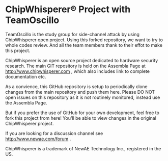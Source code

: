 ChipWhisperer® Project with TeamOscillo
=====================

TeamOscillo is the study group for side-channel attack by using ChipWhisperer open project.
Using this forked repository, we want to try to whole codes review. And all the team members
thank to their effot to make this project.

ChipWhisperer is an open source project dedicated to hardware security research. The main
GIT repository is held on the Assembla Page at http://www.chipwhisperer.com , which also
includes link to complete documentation etc.

As a convience, this GitHub repository is setup to periodically clone changes from the main
repository and push them here. Please DO NOT open issues on this repository as it is not
routinely monitored, instead use the Assembla Page. 

But if you prefer the use of GitHub for your own development, feel free to fork this project
from here! You'll be able to view changes in the original ChipWhisperer project.

If you are looking for a discussion channel see http://www.newae.com/forum .



ChipWhisperer is a trademark of NewAE Technology Inc., registered in the US.
